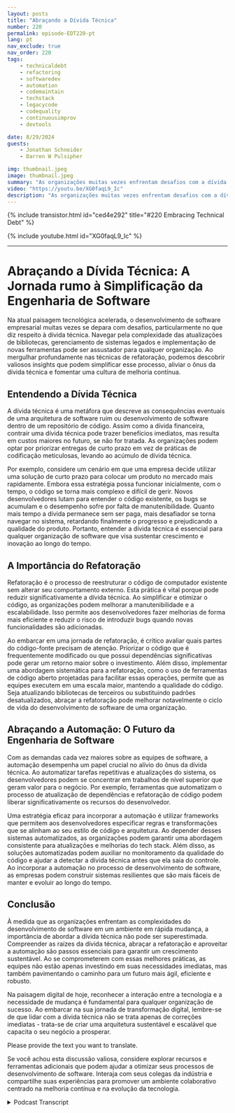 ```yaml
---
layout: posts
title: "Abraçando a Dívida Técnica"
number: 220
permalink: episode-EDT220-pt
lang: pt
nav_exclude: true
nav_order: 220
tags:
    - technicaldebt
    - refactoring
    - softwaredev
    - automation
    - codemaintain
    - techstack
    - legacycode
    - codequality
    - continuousimprov
    - devtools

date: 8/29/2024
guests:
    - Jonathan Schneider
    - Darren W Pulsipher

img: thumbnail.jpeg
image: thumbnail.jpeg
summary: "As organizações muitas vezes enfrentam desafios com a dívida técnica, que pode retardar o processo de desenvolvimento e deixar as equipes de desenvolvimento presas em um emaranhado de atualizações de código, alterações de API e dependências de terceiros. Neste episódio, Darren entrevista Jonathan Schneider, CEO da Moderene, sobre sua abordagem para lidar com a dívida técnica e como gerenciá-la efetivamente."
video: "https://youtu.be/XG0faqL9_Ic"
description: "As organizações muitas vezes enfrentam desafios com a dívida técnica, que pode retardar o processo de desenvolvimento e deixar as equipes de desenvolvimento presas em um emaranhado de atualizações de código, alterações de API e dependências de terceiros. Neste episódio, Darren entrevista Jonathan Schneider, CEO da Moderene, sobre sua abordagem para lidar com a dívida técnica e como gerenciá-la efetivamente."
---
```


<div>
{% include transistor.html id="ced4e292" title="#220 Embracing Technical Debt" %}

{% include youtube.html id="XG0faqL9_Ic" %}
</div>

---

# Abraçando a Dívida Técnica: A Jornada rumo à Simplificação da Engenharia de Software

Na atual paisagem tecnológica acelerada, o desenvolvimento de software empresarial muitas vezes se depara com desafios, particularmente no que diz respeito à dívida técnica. Navegar pela complexidade das atualizações de bibliotecas, gerenciamento de sistemas legados e implementação de novas ferramentas pode ser assustador para qualquer organização. Ao mergulhar profundamente nas técnicas de refatoração, podemos descobrir valiosos insights que podem simplificar esse processo, aliviar o ônus da dívida técnica e fomentar uma cultura de melhoria contínua.

## Entendendo a Dívida Técnica

A dívida técnica é uma metáfora que descreve as consequências eventuais de uma arquitetura de software ruim ou desenvolvimento de software dentro de um repositório de código. Assim como a dívida financeira, contrair uma dívida técnica pode trazer benefícios imediatos, mas resulta em custos maiores no futuro, se não for tratada. As organizações podem optar por priorizar entregas de curto prazo em vez de práticas de codificação meticulosas, levando ao acúmulo de dívida técnica.

Por exemplo, considere um cenário em que uma empresa decide utilizar uma solução de curto prazo para colocar um produto no mercado mais rapidamente. Embora essa estratégia possa funcionar inicialmente, com o tempo, o código se torna mais complexo e difícil de gerir. Novos desenvolvedores lutam para entender o código existente, os bugs se acumulam e o desempenho sofre por falta de manutenibilidade. Quanto mais tempo a dívida permanece sem ser paga, mais desafiador se torna navegar no sistema, retardando finalmente o progresso e prejudicando a qualidade do produto. Portanto, entender a dívida técnica é essencial para qualquer organização de software que visa sustentar crescimento e inovação ao longo do tempo.

## A Importância do Refatoração

Refatoração é o processo de reestruturar o código de computador existente sem alterar seu comportamento externo. Esta prática é vital porque pode reduzir significativamente a dívida técnica. Ao simplificar e otimizar o código, as organizações podem melhorar a manutenibilidade e a escalabilidade. Isso permite aos desenvolvedores fazer melhorias de forma mais eficiente e reduzir o risco de introduzir bugs quando novas funcionalidades são adicionadas.

Ao embarcar em uma jornada de refatoração, é crítico avaliar quais partes do código-fonte precisam de atenção. Priorizar o código que é frequentemente modificado ou que possui dependências significativas pode gerar um retorno maior sobre o investimento. Além disso, implementar uma abordagem sistemática para a refatoração, como o uso de ferramentas de código aberto projetadas para facilitar essas operações, permite que as equipes executem em uma escala maior, mantendo a qualidade do código. Seja atualizando bibliotecas de terceiros ou substituindo padrões desatualizados, abraçar a refatoração pode melhorar notavelmente o ciclo de vida do desenvolvimento de software de uma organização.

## Abraçando a Automação: O Futuro da Engenharia de Software

Com as demandas cada vez maiores sobre as equipes de software, a automação desempenha um papel crucial no alívio do ônus da dívida técnica. Ao automatizar tarefas repetitivas e atualizações do sistema, os desenvolvedores podem se concentrar em trabalhos de nível superior que geram valor para o negócio. Por exemplo, ferramentas que automatizam o processo de atualização de dependências e refatoração de código podem liberar significativamente os recursos do desenvolvedor.

Uma estratégia eficaz para incorporar a automação é utilizar frameworks que permitem aos desenvolvedores especificar regras e transformações que se alinham ao seu estilo de código e arquitetura. Ao depender desses sistemas automatizados, as organizações podem garantir uma abordagem consistente para atualizações e melhorias do tech stack. Além disso, as soluções automatizadas podem auxiliar no monitoramento da qualidade do código e ajudar a detectar a dívida técnica antes que ela saia do controle. Ao incorporar a automação no processo de desenvolvimento de software, as empresas podem construir sistemas resilientes que são mais fáceis de manter e evoluir ao longo do tempo.

## Conclusão

À medida que as organizações enfrentam as complexidades do desenvolvimento de software em um ambiente em rápida mudança, a importância de abordar a dívida técnica não pode ser superestimada. Compreender as raízes da dívida técnica, abraçar a refatoração e aproveitar a automação são passos essenciais para garantir um crescimento sustentável. Ao se comprometerem com essas melhores práticas, as equipes não estão apenas investindo em suas necessidades imediatas, mas também pavimentando o caminho para um futuro mais ágil, eficiente e robusto.

Na paisagem digital de hoje, reconhecer a interação entre a tecnologia e a necessidade de mudança é fundamental para qualquer organização de sucesso. Ao embarcar na sua jornada de transformação digital, lembre-se de que lidar com a dívida técnica não se trata apenas de correções imediatas - trata-se de criar uma arquitetura sustentável e escalável que capacita o seu negócio a prosperar.

Please provide the text you want to translate.

Se você achou esta discussão valiosa, considere explorar recursos e ferramentas adicionais que podem ajudar a otimizar seus processos de desenvolvimento de software. Interaja com seus colegas da indústria e compartilhe suas experiências para promover um ambiente colaborativo centrado na melhoria contínua e na evolução da tecnologia.



<details>
<summary> Podcast Transcript </summary>

<p></p>

</details>
